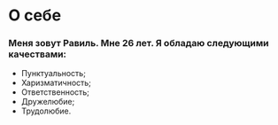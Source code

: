 # О себе
### Меня зовут Равиль. Мне 26 лет. Я обладаю следующими качествами:
- Пунктуальность;
- Харизматичность; 
- Ответственность; 
- Дружелюбие; 
- Трудолюбие.